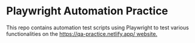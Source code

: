 # Playwright Automation Practice

This repo contains automation test scripts using Playwright to test various functionalities on the [https://qa-practice.netlify.app/ website. ](https://demo.prestashop.com/#/en/front)